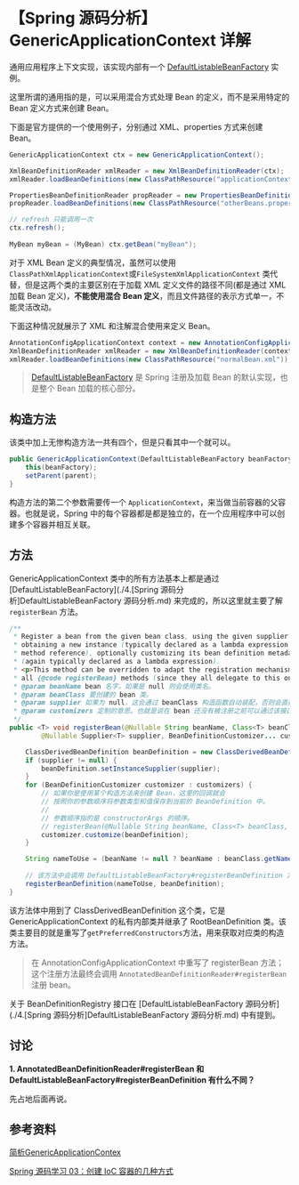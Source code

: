 # 【Spring 源码分析】GenericApplicationContext 详解



通用应用程序上下文实现，该实现内部有一个 [DefaultListableBeanFactory](https://www.cnblogs.com/usertt/p/14235800.html) 实例。

这里所谓的通用指的是，可以采用混合方式处理 Bean 的定义，而不是采用特定的 Bean 定义方式来创建 Bean。

下面是官方提供的一个使用例子，分别通过 XML、properties 方式来创建 Bean。

```java
GenericApplicationContext ctx = new GenericApplicationContext();

XmlBeanDefinitionReader xmlReader = new XmlBeanDefinitionReader(ctx);
xmlReader.loadBeanDefinitions(new ClassPathResource("applicationContext.xml"));

PropertiesBeanDefinitionReader propReader = new PropertiesBeanDefinitionReader(ctx);
propReader.loadBeanDefinitions(new ClassPathResource("otherBeans.properties"));

// refresh 只能调用一次
ctx.refresh();
  
MyBean myBean = (MyBean) ctx.getBean("myBean");
```

对于 XML Bean 定义的典型情况，虽然可以使用 `ClassPathXmlApplicationContext`或`FileSystemXmlApplicationContext` 类代替，但是这两个类的主要区别在于加载 XML 定义文件的路径不同(都是通过 XML 加载 Bean 定义)，**不能使用混合 Bean 定义**，而且文件路径的表示方式单一，不能灵活改动。

下面这种情况就展示了 XML 和注解混合使用来定义 Bean。

```java
AnnotationConfigApplicationContext context = new AnnotationConfigApplicationContext(TestBean.class);
XmlBeanDefinitionReader xmlReader = new XmlBeanDefinitionReader(context);
xmlReader.loadBeanDefinitions(new ClassPathResource("normalBean.xml"));
```

> [DefaultListableBeanFactory](https://www.cnblogs.com/usertt/p/14235800.html) 是 Spring 注册及加载 Bean 的默认实现，也是整个 Bean 加载的核心部分。



## 构造方法

该类中加上无惨构造方法一共有四个，但是只看其中一个就可以。

```java
public GenericApplicationContext(DefaultListableBeanFactory beanFactory, ApplicationContext parent) {
    this(beanFactory);
    setParent(parent);
}
```

构造方法的第二个参数需要传一个 `ApplicationContext`，来当做当前容器的父容器。也就是说，Spring 中的每个容器都是都是独立的，在一个应用程序中可以创建多个容器并相互关联。



## 方法

GenericApplicationContext 类中的所有方法基本上都是通过 [DefaultListableBeanFactory](./4.[Spring 源码分析]DefaultListableBeanFactory 源码分析.md) 来完成的，所以这里就主要了解 `registerBean` 方法。

```java
/**
 * Register a bean from the given bean class, using the given supplier for
 * obtaining a new instance (typically declared as a lambda expression or
 * method reference), optionally customizing its bean definition metadata
 * (again typically declared as a lambda expression).
 * <p>This method can be overridden to adapt the registration mechanism for
 * all {@code registerBean} methods (since they all delegate to this one).
 * @param beanName bean 名字。如果是 null 则会使用类名。
 * @param beanClass 要创建的 bean 类。
 * @param supplier 如果为 null，这会通过 beanClass 构造函数自动装配，否则会直接回调获取 bean 实例。
 * @param customizers 定制的意思。也就是说在 bean 还没有被注册之前可以通过该接口做定制化，例如：强制要求该 Bean 为单例或多例。
 */
public <T> void registerBean(@Nullable String beanName, Class<T> beanClass,
		@Nullable Supplier<T> supplier, BeanDefinitionCustomizer... customizers) {

    ClassDerivedBeanDefinition beanDefinition = new ClassDerivedBeanDefinition(beanClass);
    if (supplier != null) {
        beanDefinition.setInstanceSupplier(supplier);
    }
    for (BeanDefinitionCustomizer customizer : customizers) {
        // 如果你是使用某个构造方法来创建 Bean，这里的回调就会
        // 按照你的参数顺序将参数类型和值保存到当前的 BeanDefinition 中。
        //
        // 参数顺序指的是 constructorArgs 的顺序。
        // registerBean(@Nullable String beanName, Class<T> beanClass, Object... constructorArgs)
        customizer.customize(beanDefinition);
    }

    String nameToUse = (beanName != null ? beanName : beanClass.getName());
    
    // 该方法中会调用 DefaultListableBeanFactory#registerBeanDefinition 方法完成 Bean 注册。
    registerBeanDefinition(nameToUse, beanDefinition);
}
```

该方法体中用到了 ClassDerivedBeanDefinition 这个类，它是 GenericApplicationContext 的私有内部类并继承了 RootBeanDefinition 类。该类主要目的就是重写了`getPreferredConstructors`方法，用来获取对应类的构造方法。

> 在 AnnotationConfigApplicationContext 中重写了 registerBean 方法；这个注册方法最终会调用 `AnnotatedBeanDefinitionReader#registerBean` 注册 bean。



关于 BeanDefinitionRegistry 接口在 [DefaultListableBeanFactory 源码分析](./4.[Spring 源码分析]DefaultListableBeanFactory 源码分析.md) 中有提到。



## 讨论

**1. AnnotatedBeanDefinitionReader#registerBean 和 DefaultListableBeanFactory#registerBeanDefinition 有什么不同？**

先占地后面再说。



## 参考资料

[简析GenericApplicationContex](https://fzwan-chn.github.io/2018/04/18/简析genericapplicationcontext/)

[Spring 源码学习 03：创建 IoC 容器的几种方式](https://xie.infoq.cn/article/ae8797632b20021fd10c2d67a)



